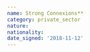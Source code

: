 ```yaml
---
name: Strong Connexions**
category: private_sector
nature: 
nationality: 
date_signed: '2018-11-12'
---
```

    